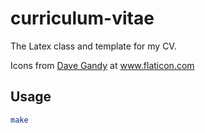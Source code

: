 # curriculum-vitae
The Latex class and template for my CV.

<div>Icons from <a href="https://www.flaticon.com/authors/dave-gandy" title="Dave Gandy">Dave Gandy</a> at <a href="https://www.flaticon.com/" title="Flaticon">www.flaticon.com</a></div>

## Usage

```bash
make
```
